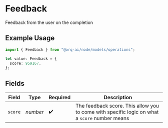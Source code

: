 # Feedback

Feedback from the user on the completion

## Example Usage

```typescript
import { Feedback } from "@orq-ai/node/models/operations";

let value: Feedback = {
  score: 959167,
};
```

## Fields

| Field                                                                                         | Type                                                                                          | Required                                                                                      | Description                                                                                   |
| --------------------------------------------------------------------------------------------- | --------------------------------------------------------------------------------------------- | --------------------------------------------------------------------------------------------- | --------------------------------------------------------------------------------------------- |
| `score`                                                                                       | *number*                                                                                      | :heavy_check_mark:                                                                            | The feedback score. This allow you to come with specific logic on what a `score` number means |